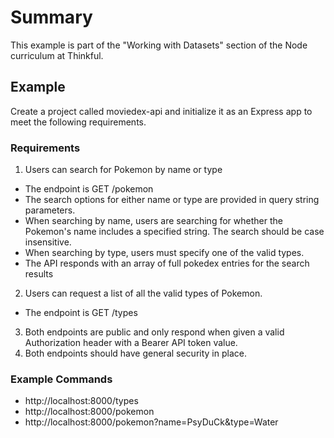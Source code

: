 # Summary
This example is part of the "Working with Datasets" section of the Node curriculum at Thinkful.

## Example
Create a project called moviedex-api and initialize it as an Express app to meet the following requirements.

### Requirements
1. Users can search for Pokemon by name or type
- The endpoint is GET /pokemon
- The search options for either name or type are provided in query string parameters.
- When searching by name, users are searching for whether the Pokemon's name includes a specified string. The search should be case insensitive.
- When searching by type, users must specify one of the valid types.
- The API responds with an array of full pokedex entries for the search results
2. Users can request a list of all the valid types of Pokemon.
- The endpoint is GET /types
3. Both endpoints are public and only respond when given a valid Authorization header with a Bearer API token value.
4. Both endpoints should have general security in place.

### Example Commands
* http://localhost:8000/types
* http://localhost:8000/pokemon
* http://localhost:8000/pokemon?name=PsyDuCk&type=Water